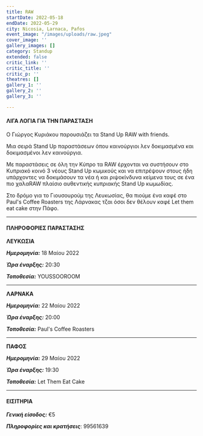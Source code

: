 ```yaml
---
title: RAW
startDate: 2022-05-18
endDate: 2022-05-29
city: Nicosia, Larnaca, Pafos
event_image: "/images/uploads/raw.jpeg"
cover_image: ''
gallery_images: []
category: Standup
extended: false
critic_link: ''
critic_title: ''
critic_p: ''
theatres: []
gallery_1: ''
gallery_2: ''
gallery_3: ''

---
```

#### ΛΙΓΑ ΛΟΓΙΑ ΓΙΑ ΤΗΝ ΠΑΡΑΣΤΑΣΗ

Ο Γιώργος Κυριάκου παρουσιάζει τα Stand Up RAW with friends.

Μια σειρά Stand Up παραστάσεων όπου καινούργιοι λεν δοκιμασμένα και δοκιμασμένοι λεν καινούργια.

Με παραστάσεις σε όλη την Κύπρο τα RAW έρχονται να συστήσουν στο Κυπριακό κοινό 3 νέους Stand Up κωμικούς και να επιτρέψουν στους ήδη υπάρχοντες να δοκιμάσουν τα νέα ή και ριψοκίνδυνα κείμενα τους σε ένα πιο χαλαRAW πλαίσιο αυθεντικής κυπριακής Stand Up κωμωδίας.

Στο δρόμο για το Γιουσουρούμ της Λευκωσίας, θα πιούμε ένα καφέ στο Paul's Coffee Roasters της Λάρνακας τζαι όσοι δεν θέλουν καφέ Let them eat cake στην Πάφο.

***

#### ΠΛΗΡΟΦΟΡΙΕΣ ΠΑΡΑΣΤΑΣΗΣ

**ΛΕΥΚΩΣΙΑ**

**_Ημερομηνία:_** 18 Μαίου 2022

**_Ώρα έναρξης:_** 20:30

**_Τοποθεσία:_** YOUSSOOROOM

***

**ΛΑΡΝΑΚΑ**

**_Ημερομηνία:_** 22 Μαίου 2022

**_Ώρα έναρξης:_** 20:00

**_Τοποθεσία:_** Paul's Coffee Roasters

***

**ΠΑΦΟΣ**

**_Ημερομηνία:_** 29 Μαίου 2022

**_Ώρα έναρξης:_** 19:30

**_Τοποθεσία:_** Let Them Eat Cake

***

#### ΕΙΣΙΤΗΡΙΑ

**_Γενική είσοδος:_** €5

**_Πληροφορίες και κρατήσεις_**: 99561639